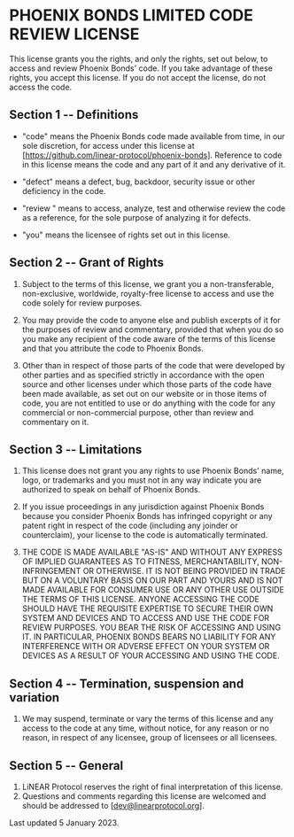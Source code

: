 PHOENIX BONDS LIMITED CODE REVIEW LICENSE
================================

This license grants you the rights, and only the rights, set out
below, to access and review Phoenix Bonds' code. If you take advantage of
these rights, you accept this license. If you do not accept the
license, do not access the code.


Section 1 -- Definitions
------------------------

- "code" means the Phoenix Bonds code made available from time, in our sole
  discretion, for access under this license at [https://github.com/linear-protocol/phoenix-bonds].
  Reference to code in this license means the code and any part of it
  and any derivative of it.

- "defect" means a defect, bug, backdoor, security issue or other
  deficiency in the code.

- "review " means to access, analyze, test and otherwise review the
  code as a reference, for the sole purpose of analyzing it for
  defects.

- "you" means the licensee of rights set out in this license.


Section 2 -- Grant of Rights
----------------------------

1. Subject to the terms of this license, we grant you a
   non-transferable, non-exclusive, worldwide, royalty-free license to
   access and use the code solely for review purposes.

2. You may provide the code to anyone else and publish excerpts of it
   for the purposes of review and commentary, provided that when you
   do so you make any recipient of the code aware of the terms of this
   license and that you attribute the code to Phoenix Bonds.

3. Other than in respect of those parts of the code that were
   developed by other parties and as specified strictly in accordance
   with the open source and other licenses under which those parts of
   the code have been made available, as set out on our website or in
   those items of code, you are not entitled to use or do anything
   with the code for any commercial or non-commercial purpose, other than
   review and commentary on it.


Section 3 -- Limitations
------------------------

1. This license does not grant you any rights to use Phoenix Bonds' name,
   logo, or trademarks and you must not in any way indicate you are
   authorized to speak on behalf of Phoenix Bonds.

2. If you issue proceedings in any jurisdiction against Phoenix Bonds because
   you consider Phoenix Bonds has infringed copyright or any patent right in
   respect of the code (including any joinder or counterclaim), your
   license to the code is automatically terminated.

3. THE CODE IS MADE AVAILABLE "AS-IS" AND WITHOUT ANY EXPRESS OF
   IMPLIED GUARANTEES AS TO FITNESS, MERCHANTABILITY, NON-INFRINGEMENT
   OR OTHERWISE. IT IS NOT BEING PROVIDED IN TRADE BUT ON A VOLUNTARY
   BASIS ON OUR PART AND YOURS AND IS NOT MADE AVAILABLE FOR CONSUMER
   USE OR ANY OTHER USE OUTSIDE THE TERMS OF THIS LICENSE. ANYONE
   ACCESSING THE CODE SHOULD HAVE THE REQUISITE EXPERTISE TO SECURE
   THEIR OWN SYSTEM AND DEVICES AND TO ACCESS AND USE THE CODE FOR
   REVIEW PURPOSES. YOU BEAR THE RISK OF ACCESSING AND USING IT. IN
   PARTICULAR, PHOENIX BONDS BEARS NO LIABILITY FOR ANY INTERFERENCE WITH OR
   ADVERSE EFFECT ON YOUR SYSTEM OR DEVICES AS A RESULT OF YOUR
   ACCESSING AND USING THE CODE.


Section 4 -- Termination, suspension and variation
--------------------------------------------------

1. We may suspend, terminate or vary the terms of this license and any
   access to the code at any time, without notice, for any reason or
   no reason, in respect of any licensee, group of licensees or all
   licensees.


Section 5 -- General
--------------------

1. LiNEAR Protocol reserves the right of final interpretation of this license.
2. Questions and comments regarding this license are welcomed and
   should be addressed to [dev@linearprotocol.org].


Last updated 5 January 2023.
